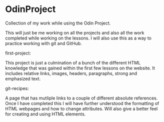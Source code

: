 # OdinProject
Collection of my work while using the Odin Project. 

This will just be me working on all the projects and also all 
the work completed while working on the lessons. I will also 
use this as a way to practice working with git and GitHub.

first-project:

This project is just a culmination of a bunch of the different HTML 
knowledge that was gained within the first few lessons on the website.
It includes relative links, images, headers, paragraphs, strong and 
emphasized text.

git-recipes:

A page that has mutliple links to a couple of different absolute 
references. Once I have completed this I will have further understood
the formatting of HTML webpages and how to change attributes. Will also 
give a better feel for creating and using HTML elements. 
